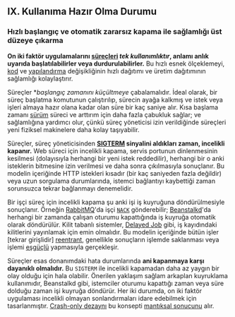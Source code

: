 ## IX. Kullanıma Hazır Olma Durumu
### Hızlı başlangıç ve otomatik zararsız kapama ile sağlamlığı üst düzeye çıkarma

**On iki faktör uygulamalarını [süreçleri](./processes) *tek kullanımlıktır*, anlamı anlık uyarıda başlatılabilirler veya durdurulabilirler.** Bu hızlı esnek ölçeklemeyi, [kod](./codebase) ve [yapılandırma](./config) değişikliğinin hızlı dağıtımı ve üretim dağıtımının sağlamlığı kolaylaştırır.

Süreçler **başlangıç zamanını küçültmeye* çabalamalıdır. İdeal olarak, bir süreç başlatma komutunun çalıştırılıp, sürecin ayağa kalkmış ve istek veya işleri almaya hazır olana kadar olan süre bir kaç saniye alır. Kısa başlama zamanı [sürüm](./build-release-run) süreci ve arttırım için daha fazla çabukluk sağlar; ve sağlamlığına yardımcı olur, çünkü süreç yöneticisi izin verildiğinde süreçleri yeni fiziksel makinelere daha kolay taşıyabilir.

Süreçler, süreç yöneticisinden **[SIGTERM](http://en.wikipedia.org/wiki/SIGTERM) sinyalini aldıkları zaman, incelikli kapanır.** Web süreci için incelikli kapama, servis portunun dinlenmesinin kesilmesi (dolayısıyla herhangi bir yeni istek reddedilir), herhangi bir o anki isteklerin bitmesine izin verilmesi ve daha sonra çıkılmasıyla sonuçlanır. Bu modelin içeriğinde HTTP istekleri kısadır (bir kaç saniyeden fazla değildir) veya uzun sorgulama durumlarında, istemci bağlantıyı kaybettiği zaman sorunsuzca tekrar bağlanmayı denemelidir.

Bir işçi süreç için incelikli kapama şu anki işi iş kuyruğuna döndürülmesiyle sonuçlanır. Örneğin [RabbitMQ](http://www.rabbitmq.com/)'da işçi [`NACK`](http://www.rabbitmq.com/amqp-0-9-1-quickref.html#basic.nack) gönderebilir; [Beanstalkd](https://beanstalkd.github.io)'da herhangi bir zamanda çalışan oturumu kapattığında iş kuyruğa otomatik olarak döndürülür. Kilit tabanlı sistemler, [Delayed Job](https://github.com/collectiveidea/delayed_job#readme) gibi, iş kayıdındaki kilitlerini yayınlamak için emin olmalıdır. Bu modelin içeriğinde bütün işler [tekrar girişlidir]  [reentrant](http://en.wikipedia.org/wiki/Reentrant_%28subroutine%29), genellikle sonuçların işlemde saklanması veya işlemi [eşgüçlü](http://en.wikipedia.org/wiki/Idempotence) yapmasıyla gerçekleşir.

Süreçler esas donanımdaki hata durumlarında **ani kapanmaya karşı dayanıklı olmalıdır.** Bu `SIGTERM` ile incelikli kapamadan daha az yaygın bir olay olduğu için hala olabilir. Önerilen yaklaşım sağlam arkaplan kuyruklama kullanımıdır, Beanstalkd gibi, istemciler oturumu kapattığı zaman veya süre dolduğu zaman işi kuyruğa döndürür. Her iki durumda, on iki faktör uygulaması incelikli olmayan sonlandırmaları idare edebilmek için tasarlanmıştır. [Crash-only dezaynı](http://lwn.net/Articles/191059/) bu konsepti [mantıksal sonucunu](http://docs.couchdb.org/en/latest/intro/overview.html) alır.

